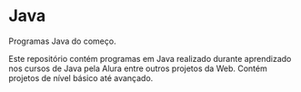 # Java
Programas Java do começo.

Este repositório contém programas em Java realizado durante aprendizado nos cursos de Java pela Alura entre outros projetos da Web.
Contém projetos de nível básico até avançado.
